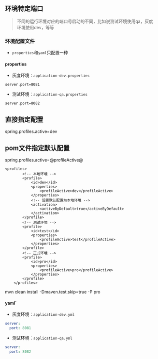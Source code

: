 
## 环境特定端口
>不同的运行环境对应的端口号启动的不同，比如说测试环境使用qa，灰度环境使用dev，等等

### 环境配置文件
- `properties`和`yaml`只配置一种
#### properties
- 灰度环境：`application-dev.properties`
```properties
server.port=8081
```

- 测试环境：`application-qa.properties`
```properties
server.port=8082
```

## 直接指定配置

spring.profiles.active=dev


## pom文件指定默认配置

spring.profiles.active=@profileActive@


```
<profiles>
		<!-- 本地环境 -->
		<profile>
			<id>dev</id>
			<properties>
				<profileActive>dev</profileActive>
			</properties>
			<!-- 设置默认配置为本地环境 -->
			<activation>
				<activeByDefault>true</activeByDefault>
			</activation>
		</profile>
		<!-- 测试环境 -->
		<profile>
			<id>test</id>
			<properties>
				<profileActive>test</profileActive>
			</properties>
		</profile>
		<!-- 正式环境 -->
		<profile>
			<id>pro</id>
			<properties>
				<profileActive>pro</profileActive>
			</properties>
		</profile>
	</profiles>

```


mvn clean install -Dmaven.test.skip=true -P pro


#### yaml`
- 灰度环境：`application-dev.yml`
```yaml
server:  
  port: 8081
```

- 测试环境：`application-qa.yml`
```yaml
server:  
  port: 8082
```
